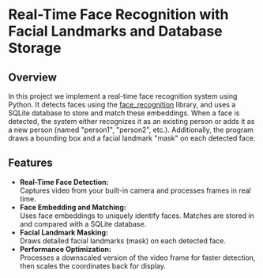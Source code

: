 # Real-Time Face Recognition with Facial Landmarks and Database Storage

## Overview

In this project we implement a real-time face recognition system using Python. It detects faces using the [face_recognition](https://github.com/ageitgey/face_recognition) library, and uses a SQLite database to store and match these embeddings. When a face is detected, the system either recognizes it as an existing person or adds it as a new person (named "person1", "person2", etc.). Additionally, the program draws a bounding box and a facial landmark "mask" on each detected face.

## Features

- **Real-Time Face Detection:**  
  Captures video from your built-in camera and processes frames in real time.
- **Face Embedding and Matching:**  
  Uses face embeddings to uniquely identify faces. Matches are stored in and compared with a SQLite database.
- **Facial Landmark Masking:**  
  Draws detailed facial landmarks (mask) on each detected face.
- **Performance Optimization:**  
  Processes a downscaled version of the video frame for faster detection, then scales the coordinates back for display.

